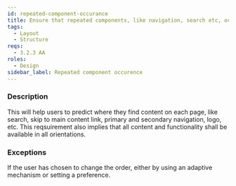 ```yaml
---
id: repeated-component-occurance
title: Ensure that repeated components, like navigation, search etc, occur in the same relative order on each page
tags:
  - Layout
  - Structure
reqs:
  - 3.2.3 AA
roles:
  - Design
sidebar_label: Repeated component occurence
---
```


### Description

This will help users to predict where they find content on each page, like search, skip to main content link, primary and secondary navigation, logo, etc.
This reqsuirement also implies that all content and functionality shall be available in all orientations.

### Exceptions

If the user has chosen to change the order, either by using an adaptive mechanism or setting a preference.
